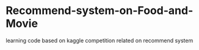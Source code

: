 # Recommend-system-on-Food-and-Movie
learning code based on kaggle competition related on recommend system
